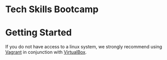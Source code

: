 # Tech Skills Bootcamp

# Getting Started

If you do not have access to a linux system, we strongly recommend using [Vagrant](https://www.vagrantup.com/) in conjunction with [VirtualBox](https://www.virtualbox.org/). 
